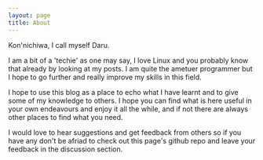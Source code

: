 ```yaml
---
layout: page
title: About
---
```


Kon'nichiwa, I call myself Daru.

I am a bit of a 'techie' as one may say, I love Linux
and you probably know that already by looking at my posts.
I am quite the ametuer programmer but I hope to go further and
really improve my skills in this field.

I hope to use this blog as a place to echo what I have learnt and to give
some of my knowledge to others. I hope you can find what is here useful in
your own endeavours and enjoy it all the while, and if not there are always
other places to find what you need.

I would love to hear suggestions and get feedback from others so if you
have any don't be afriad to check out this page's github repo and leave
your feedback in the discussion section.
